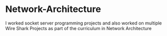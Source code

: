 # Network-Architecture
I worked socket server programming projects and also worked on multiple Wire Shark Projects as part of the curriculum in Network Architecture

